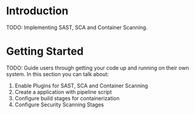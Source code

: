 # Introduction 
TODO: Implementing SAST, SCA and Container Scanning. 

# Getting Started
TODO: Guide users through getting your code up and running on their own system. In this section you can talk about:
1.	Enable Plugins for SAST, SCA and Container Scanning
2.	Create a application with pipeline script 
3.	Configure build stages for containerization
4.	Configure Security Scanning Stages
